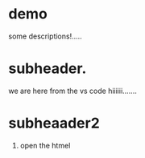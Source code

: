 # demo


some descriptions!.....

# subheader.
we are here from the vs code
hiiiiii.......
# subheaader2
1. open the htmel